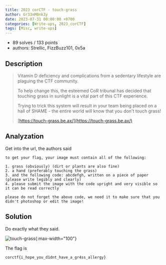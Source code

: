 ```yaml
---
title: 2023 corCTF - touch-grass
author: Gr33nM0nk3y
date: 2023-07-31 00:00:00 +0700
categories: [Write-ups, 2023_corCTF]
tags: [Misc, write-ups]
---
```


* 89 solves / 133 points
* authors: Strellic, FizzBuzz101, 0x5a

## Description

> Vitamin D deficiency and complications from a sedentary lifestyle are plaguing the CTF community.
>
> To help change this, the esteemed CoR tribunal has decided that touching grass in sunlight is a vital part of this CTF experience.
>
> Trying to trick this system will result in your team being placed on a hall of SHAME - the entire world will know that you don't touch grass!
>
> [https://touch-grass.be.ax/](https://touch-grass.be.ax/)

## Analyzation

Get into the url, the authors said
```
to get your flag, your image must contain all of the following:

1. grass (obviously) (dirt or plants are also fine)
2. a hand (preferably touching the grass)
3. and the following code: abcdefgh, written on a piece of paper (please write legibly and clearly)
4. please submit the image with the code upright and very visible so it can be read correctly

please do not forget the above code, we need it to make sure that you didn't photoshop or edit the image!
```

## Solution

Do exactly what they said.

![touch-grass](/assets/posts_images/CTF-writeups/2023/2023_corCTF/touchgrass.jpg){:max-width="100"}

The flag is
```
corctf{i_hope_you_d1dnt_have_a_gr4ss_allergy}
```